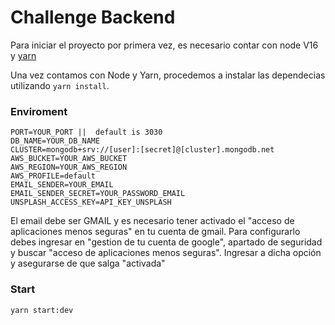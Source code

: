 # Challenge Backend

Para iniciar el proyecto por primera vez, es necesario contar con node V16 y [yarn](https://classic.yarnpkg.com/lang/en/docs/install/#debian-stable "yarn")

Una vez contamos con Node y Yarn, procedemos a instalar las dependecias utilizando `yarn install`.

### Enviroment

```
PORT=YOUR_PORT ||  default is 3030
DB_NAME=YOUR_DB_NAME
CLUSTER=mongodb+srv://[user]:[secret]@[cluster].mongodb.net
AWS_BUCKET=YOUR_AWS_BUCKET
AWS_REGION=YOUR_AWS_REGION
AWS_PROFILE=default
EMAIL_SENDER=YOUR_EMAIL
EMAIL_SENDER_SECRET=YOUR_PASSWORD_EMAIL
UNSPLASH_ACCESS_KEY=API_KEY_UNSPLASH
```
El email debe ser GMAIL y es necesario tener activado el "acceso de aplicaciones menos seguras" en tu cuenta de gmail.
Para configurarlo debes ingresar en "gestion de tu cuenta de google", apartado de seguridad y buscar "acceso de aplicaciones menos seguras". Ingresar a dicha opción y asegurarse de que salga "activada"

### Start

`yarn start:dev`
